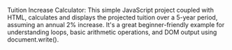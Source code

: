 Tuition Increase Calculator:
This simple JavaScript project coupled with HTML, calculates and displays the projected tuition over a 5-year period, assuming an annual 2% increase. It's a great beginner-friendly example for understanding loops, basic arithmetic operations, and DOM output using document.write().
